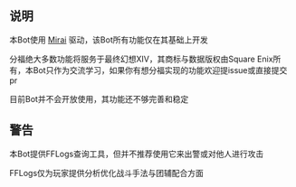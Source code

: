 ## 说明
本Bot使用 [Mirai](https://github.com/mamoe/mirai/) 驱动，该Bot所有功能仅在其基础上开发 

分福绝大多数功能将服务于最终幻想XIV，其商标与数据版权由Square Enix所有，本Bot只作为交流学习，如果你有想分福实现的功能欢迎提issue或直接提交pr

目前Bot并不会开放使用，其功能还不够完善和稳定

## 警告
本Bot提供FFLogs查询工具，但并不推荐使用它来出警或对他人进行攻击

FFLogs仅为玩家提供分析优化战斗手法与团辅配合方面
